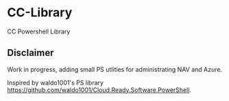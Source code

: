 # CC-Library
CC Powershell Library

## Disclaimer

Work in progress, adding small PS utlities for administrating NAV and Azure. 

Inspired by waldo1001's PS library https://github.com/waldo1001/Cloud.Ready.Software.PowerShell.
